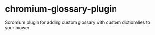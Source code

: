 # chromium-glossary-plugin
 Scromium plugin for adding custom glossary with custom dictionalies to your brower
